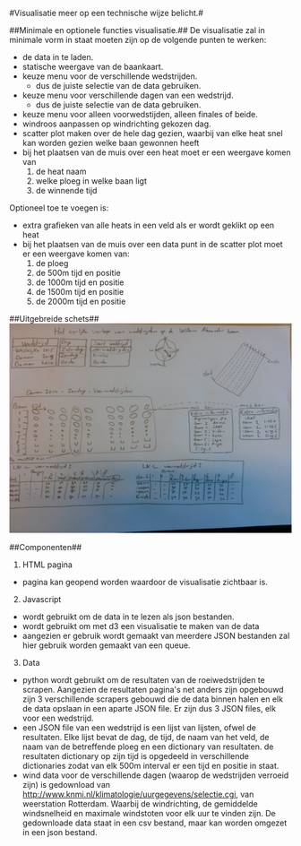 #Visualisatie meer op een technische wijze belicht.#

##Minimale en optionele functies visualisatie.##
De visualisatie zal in minimale vorm in staat moeten zijn op de volgende punten te werken:
  * de data in te laden.
  * statische weergave van de baankaart.
  * keuze menu voor de verschillende wedstrijden.
    - dus de juiste selectie van de data gebruiken.
  * keuze menu voor verschillende dagen van een wedstrijd.
    - dus de juiste selectie van de data gebruiken.
  * keuze menu voor alleen voorwedstijden, alleen finales of beide.
  * windroos aanpassen op windrichting gekozen dag.
  * scatter plot maken over de hele dag gezien, waarbij van elke heat snel kan worden gezien welke baan gewonnen heeft
  * bij het plaatsen van de muis over een heat moet er een weergave komen van
    1. de heat naam
    2. welke ploeg in welke baan ligt
    3. de winnende tijd

Optioneel toe te voegen is:
  * extra grafieken van alle heats in een veld als er wordt geklikt op een heat
  * bij het plaatsen van de muis over een data punt in de scatter plot moet er een weergave komen van:
    1. de ploeg
    2. de 500m tijd en positie
    3. de 1000m tijd en positie
    4. de 1500m tijd en positie
    5. de 2000m tijd en positie

##Uitgebreide schets##
![](doc/uitgebreide_schets.jpg)

##Componenten##
1. HTML pagina
  * pagina kan geopend worden waardoor de visualisatie zichtbaar is.
2. Javascript
  * wordt gebruikt om de data in te lezen als json bestanden.
  * wordt gebruikt om met d3 een visualisatie te maken van de data
  * aangezien er gebruik wordt gemaakt van meerdere JSON bestanden zal hier gebruik worden gemaakt van een queue.
3. Data
  * python wordt gebruikt om de resultaten van de roeiwedstrijden te scrapen. Aangezien de resultaten pagina's net anders zijn opgebouwd zijn 3 verschillende scrapers gebouwd die de data binnen halen en elk de data opslaan in een aparte JSON file. Er zijn dus 3 JSON files, elk voor een wedstrijd.
  * een JSON file van een wedstrijd is een lijst van lijsten, ofwel de resultaten. Elke lijst bevat de dag, de tijd, de naam van het veld, de naam van de betreffende ploeg en een dictionary van resultaten. de resultaten dictionary op zijn tijd is opgedeeld in verschillende dictionaries zodat van elk 500m interval er een tijd en positie in staat.
  * wind data voor de verschillende dagen (waarop de wedstrijden verroeid zijn) is gedownload van http://www.knmi.nl/klimatologie/uurgegevens/selectie.cgi, van weerstation Rotterdam. Waarbij de windrichting, de gemiddelde windsnelheid en maximale windstoten voor elk uur te vinden zijn. De gedownloade data staat in een csv bestand, maar kan worden omgezet in een json bestand.


